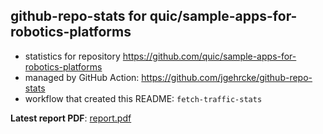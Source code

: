 ## github-repo-stats for quic/sample-apps-for-robotics-platforms

- statistics for repository https://github.com/quic/sample-apps-for-robotics-platforms
- managed by GitHub Action: https://github.com/jgehrcke/github-repo-stats
- workflow that created this README: `fetch-traffic-stats`

**Latest report PDF**: [report.pdf](https://github.com/njjetha/github-traffic/raw/github-repo-stats/quic/sample-apps-for-robotics-platforms/latest-report/report.pdf)

